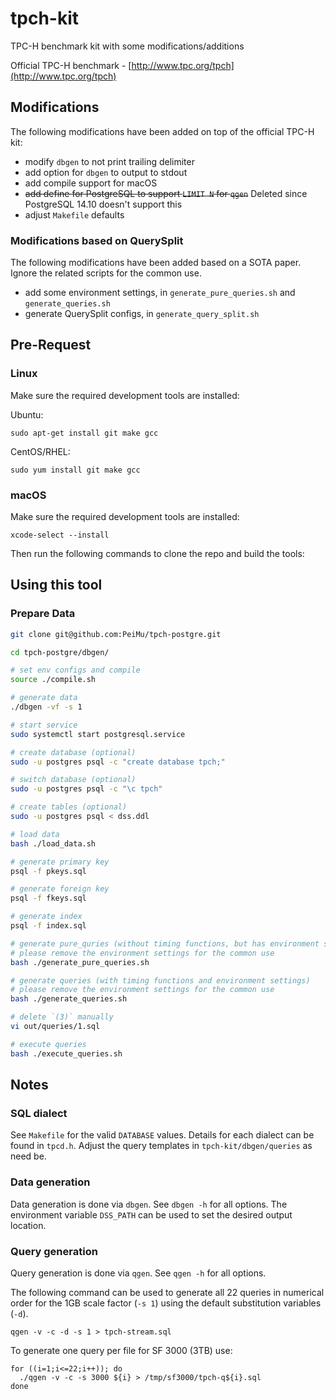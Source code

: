 tpch-kit
========

TPC-H benchmark kit with some modifications/additions

Official TPC-H benchmark - [http://www.tpc.org/tpch](http://www.tpc.org/tpch)

## Modifications

The following modifications have been added on top of the official TPC-H kit:

* modify `dbgen` to not print trailing delimiter
* add option for `dbgen` to output to stdout
* add compile support for macOS
* ~~add define for PostgreSQL to support `LIMIT N` for `qgen`~~ Deleted since PostgreSQL 14.10 doesn't support this
* adjust `Makefile` defaults


### Modifications based on QuerySplit

The following modifications have been added based on a SOTA paper. Ignore the related scripts for the common use.

* add some environment settings, in `generate_pure_queries.sh` and `generate_queries.sh`
* generate QuerySplit configs, in `generate_query_split.sh`

## Pre-Request

### Linux

Make sure the required development tools are installed:

Ubuntu:
```
sudo apt-get install git make gcc
```

CentOS/RHEL:
```
sudo yum install git make gcc
```

### macOS

Make sure the required development tools are installed:

```
xcode-select --install
```

Then run the following commands to clone the repo and build the tools:

## Using this tool
### Prepare Data
```bash
git clone git@github.com:PeiMu/tpch-postgre.git

cd tpch-postgre/dbgen/

# set env configs and compile
source ./compile.sh

# generate data
./dbgen -vf -s 1 

# start service
sudo systemctl start postgresql.service

# create database (optional)
sudo -u postgres psql -c "create database tpch;"

# switch database (optional)
sudo -u postgres psql -c "\c tpch"

# create tables (optional)
sudo -u postgres psql < dss.ddl

# load data
bash ./load_data.sh

# generate primary key
psql -f pkeys.sql

# generate foreign key
psql -f fkeys.sql

# generate index
psql -f index.sql

# generate pure_quries (without timing functions, but has environment settings)
# please remove the environment settings for the common use
bash ./generate_pure_queries.sh

# generate queries (with timing functions and environment settings)
# please remove the environment settings for the common use
bash ./generate_queries.sh

# delete `(3)` manually
vi out/queries/1.sql

# execute queries
bash ./execute_queries.sh
```



## Notes

### SQL dialect

See `Makefile` for the valid `DATABASE` values.  Details for each dialect can be found in `tpcd.h`.  Adjust the query templates in `tpch-kit/dbgen/queries` as need be.

### Data generation

Data generation is done via `dbgen`.  See `dbgen -h` for all options.  The environment variable `DSS_PATH` can be used to set the desired output location.

### Query generation

Query generation is done via `qgen`.  See `qgen -h` for all options.

The following command can be used to generate all 22 queries in numerical order for the 1GB scale factor (`-s 1`) using the default substitution variables (`-d`).

```
qgen -v -c -d -s 1 > tpch-stream.sql
```

To generate one query per file for SF 3000 (3TB) use:

```
for ((i=1;i<=22;i++)); do
  ./qgen -v -c -s 3000 ${i} > /tmp/sf3000/tpch-q${i}.sql
done
```
